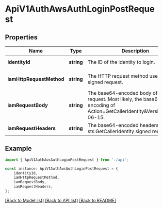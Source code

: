 # ApiV1AuthAwsAuthLoginPostRequest


## Properties

Name | Type | Description | Notes
------------ | ------------- | ------------- | -------------
**identityId** | **string** | The ID of the identity to login. | [default to undefined]
**iamHttpRequestMethod** | **string** | The HTTP request method used in the signed request. | [optional] [default to 'POST']
**iamRequestBody** | **string** | The base64-encoded body of the signed request. Most likely, the base64-encoding of Action&#x3D;GetCallerIdentity&amp;Version&#x3D;2011-06-15. | [default to undefined]
**iamRequestHeaders** | **string** | The base64-encoded headers of the sts:GetCallerIdentity signed request. | [default to undefined]

## Example

```typescript
import { ApiV1AuthAwsAuthLoginPostRequest } from './api';

const instance: ApiV1AuthAwsAuthLoginPostRequest = {
    identityId,
    iamHttpRequestMethod,
    iamRequestBody,
    iamRequestHeaders,
};
```

[[Back to Model list]](../README.md#documentation-for-models) [[Back to API list]](../README.md#documentation-for-api-endpoints) [[Back to README]](../README.md)
